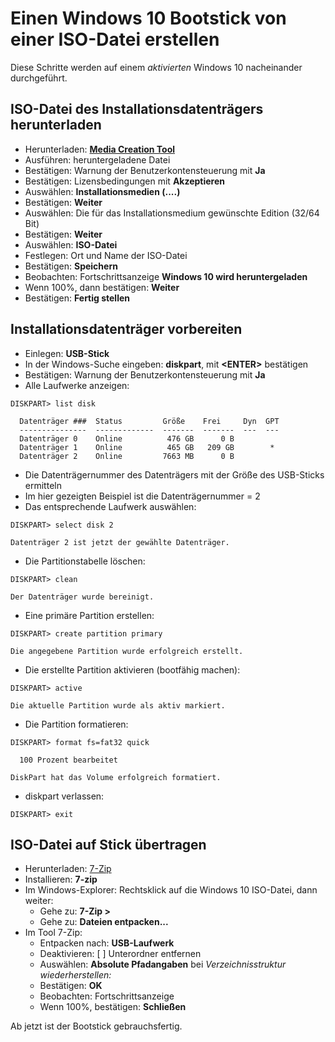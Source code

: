 # Einen Windows 10 Bootstick von einer ISO-Datei erstellen

Diese Schritte werden auf einem *aktivierten* Windows 10 nacheinander durchgeführt.

## ISO-Datei des Installationsdatenträgers herunterladen

* Herunterladen: [**Media Creation Tool**](https://www.microsoft.com/de-de/software-download/windows10)
* Ausführen: heruntergeladene Datei
* Bestätigen: Warnung der Benutzerkontensteuerung mit **Ja**
* Bestätigen: Lizensbedingungen mit **Akzeptieren**
* Auswählen: **Installationsmedien (....)**
* Bestätigen: **Weiter**
* Auswählen: Die für das Installationsmedium gewünschte Edition (32/64 Bit)
* Bestätigen: **Weiter**
* Auswählen: **ISO-Datei**
* Festlegen: Ort und Name der ISO-Datei
* Bestätigen: **Speichern**
* Beobachten: Fortschrittsanzeige **Windows 10 wird heruntergeladen**
* Wenn 100%, dann bestätigen: **Weiter**
* Bestätigen: **Fertig stellen**

## Installationsdatenträger vorbereiten

* Einlegen: **USB-Stick**
* In der Windows-Suche eingeben: **diskpart**, mit **\<ENTER\>** bestätigen
* Bestätigen: Warnung der Benutzerkontensteuerung mit **Ja**
* Alle Laufwerke anzeigen:
```
DISKPART> list disk

  Datenträger ###  Status         Größe    Frei     Dyn  GPT
  ---------------  -------------  -------  -------  ---  ---
  Datenträger 0    Online          476 GB      0 B
  Datenträger 1    Online          465 GB   209 GB        *
  Datenträger 2    Online         7663 MB      0 B
```

* Die Datenträgernummer des Datenträgers mit der Größe des USB-Sticks ermitteln
* Im hier gezeigten Beispiel ist die Datenträgernummer = 2
* Das entsprechende Laufwerk auswählen:

```
DISKPART> select disk 2

Datenträger 2 ist jetzt der gewählte Datenträger.
```

* Die Partitionstabelle löschen:
```
DISKPART> clean

Der Datenträger wurde bereinigt.
```

* Eine primäre Partition erstellen:
```
DISKPART> create partition primary

Die angegebene Partition wurde erfolgreich erstellt.
```

* Die erstellte Partition aktivieren (bootfähig machen):
```
DISKPART> active

Die aktuelle Partition wurde als aktiv markiert.
```

* Die Partition formatieren:
```
DISKPART> format fs=fat32 quick

  100 Prozent bearbeitet

DiskPart hat das Volume erfolgreich formatiert.
```

* diskpart verlassen:
```
DISKPART> exit
```

## ISO-Datei auf Stick übertragen

* Herunterladen: [7-Zip](https://www.7-zip.de/)
* Installieren: **7-zip**
* Im Windows-Explorer: Rechtsklick auf die Windows 10 ISO-Datei, dann weiter:
  * Gehe zu: **7-Zip >**
  * Gehe zu: **Dateien entpacken...**
* Im Tool 7-Zip:
  * Entpacken nach: **USB-Laufwerk**
  * Deaktivieren: \[ \] Unterordner entfernen
  * Auswählen: **Absolute Pfadangaben** bei *Verzeichnisstruktur wiederherstellen:*
  * Bestätigen: **OK**
  * Beobachten: Fortschrittsanzeige
  * Wenn 100%, bestätigen: **Schließen**

Ab jetzt ist der Bootstick gebrauchsfertig.
